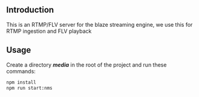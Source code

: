 ## Introduction
This is an RTMP/FLV server for the blaze streaming engine, we use this for RTMP ingestion and FLV playback

## Usage
Create a directory ***media*** in the root of the project and run these commands:

```bash
npm install
npm run start:nms
```